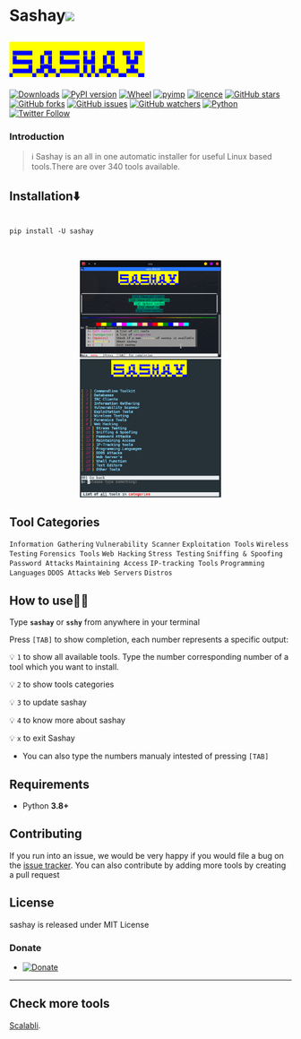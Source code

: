<h1>Sashay<img src="https://media.giphy.com/media/12oufCB0MyZ1Go/giphy.gif" width="50"></h2>

[![Sashay](pics/sashay-logo.png)](https://github.com/gerrishons)
---
[![Downloads](https://pepy.tech/badge/sashay)](https://pepy.tech/project/sashay)
[![PyPI version](https://badge.fury.io/py/sashay.svg)](https://badge.fury.io/py/sashay)
[![Wheel](https://img.shields.io/pypi/wheel/sashay.svg)](https://pypi.com/project/sashay)
[![pyimp](https://img.shields.io/pypi/implementation/sashay.svg)](https://pypi.com/project/sashay)
[![licence](https://img.shields.io/pypi/l/sashay.svg)](https://opensource.org/licenses/MIT)
[![GitHub stars](https://img.shields.io/github/stars/scalabli/sashay.svg)](https://github.com/scalabli/sashay/stargazers)
[![GitHub forks](https://img.shields.io/github/forks/viewerdiscretion/sashay.svg)](https://github.com/viewerdiscretion/sashay/network/members)
[![GitHub issues](https://img.shields.io/github/issues/viewerdiscretion/sashay.svg)](https://github.com/viewerdiscretion/sashay/issues)
[![GitHub watchers](https://img.shields.io/github/watchers/secretum-inc/sashay.svg)](https://github.com/viewerdiscretion/sashay/watchers)
[![Python](https://img.shields.io/badge/language-Python%203-blue.svg)](https://www.python.org)
[![Twitter Follow](https://img.shields.io/twitter/follow/gerrishon_s?style=social)](https://twitter.com/gerrishon_s)


### Introduction
> :information_source: Sashay is an all in one automatic installer for useful Linux based tools.There are over 340 tools available. 

## Installation⬇️

```console

pip install -U sashay

```

<br>
<p align="center">
<img width="50%" src="pics/home-2022.4.png"/>
<img width="50%" src="pics/categories_2022.3.png"/>
</p>

## Tool Categories 
`Information Gathering`
`Vulnerability Scanner`
`Exploitation Tools`
`Wireless Testing`
`Forensics Tools`
`Web Hacking`
`Stress Testing`
`Sniffing & Spoofing`
`Password Attacks`
`Maintaining Access`
`IP-tracking Tools`
`Programming Languages`
`DDOS Attacks`
`Web Servers`
`Distros`




## How to use👨‍💻

Type **`sashay`** or **`sshy`** from anywhere in your terminal

Press `[TAB]` to show  completion, each number represents a specific output:

:bulb: `1` to show all available tools. Type the number corresponding number of a tool which you want to install.

:bulb: `2` to show tools categories

:bulb: `3` to  update sashay

:bulb: `4` to know more about sashay

:bulb: `x` to exit Sashay

- You can also type the numbers manualy intested of pressing `[TAB]`

## Requirements
* Python **3.8+**

## Contributing

If you run into an issue, we would be very happy if you would file a bug on the [issue tracker](https://github.com/scalabli/sashay/issues). You can also contribute by adding more tools by creating a pull request

## License

sashay is released under MIT License

 


### Donate

* <a href="https://ko-fi.com/scalabli" target="_blank"><img src="https://res.cloudinary.com/edev/image/upload/v1583011476/button_y8hgt8.png" alt="Donate" style="width: 250px !important; height: 60px !important;" width="250" height="60"></a>


------------------------------------------------------------------------

## Check more tools 

[Scalabli](https://github.com/scalabli/). 

